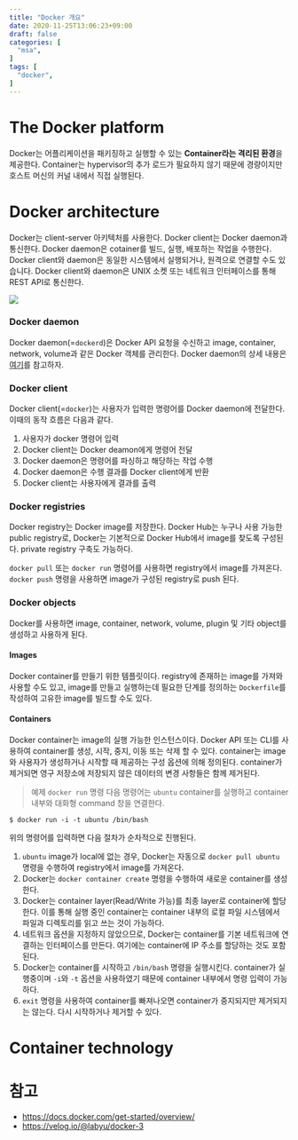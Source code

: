 ```yaml
---
title: "Docker 개요"
date: 2020-11-25T13:06:23+09:00
draft: false
categories: [  
  "msa",
]
tags: [
  "docker",
]
---
```


# The Docker platform
Docker는 어플리케이션을 패키징하고 실행할 수 있는 **Container라는 격리된 환경**을 제공한다. Container는 hypervisor의 추가 로드가 필요하지 않기 때문에 경량이지만 호스트 머신의 커널 내에서 직접 실행된다. 

# Docker architecture
Docker는 client-server 아키텍처를 사용한다. Docker client는 Docker daemon과 통신한다. Docker daemon은 cotainer를 빌드, 실행, 배포하는 작업을 수행한다. Docker client와 daemon은 동일한 시스템에서 실행되거나, 원격으로 연결할 수도 있습니다. Docker client와 daemon은 UNIX 소켓 또는 네트워크 인터페이스를 통해 REST API로 통신한다.

![](/images/20201125_docker_overview/architecture.png)

### Docker daemon
Docker daemon(=`dockerd`)은 Docker API 요청을 수신하고 image, container, network, volume과 같은 Docker 객체를 관리한다. Docker daemon의 상세 내용은 [여기](https://velog.io/@labyu/docker-3)를 참고하자.

### Docker client
Docker client(=`docker`)는 사용자가 입력한 명령어를 Docker daemon에 전달한다. 이때의 동작 흐름은 다음과 같다.
1. 사용자가 docker 명령어 입력
2. Docker client는 Docker deamon에게 명령어 전달
3. Docker daemon은 명령어를 파싱하고 해당하는 작업 수행
4. Docker daemon은 수행 결과를 Docker client에게 반환
5. Docker client는 사용자에게 결과를 출력

### Docker registries
Docker registry는 Docker image를 저장한다. Docker Hub는 누구나 사용 가능한 public registry로, Docker는 기본적으로 Docker Hub에서 image를 찾도록 구성된다. private registry 구축도 가능하다.

`docker pull` 또는 `docker run` 명령어를 사용하면 registry에서 image를 가져온다. `docker push` 명령을 사용하면 image가 구성된 registry로 push 된다.

### Docker objects
Docker를 사용하면 image, container, network, volume, plugin 및 기타 object를 생성하고 사용하게 된다.

#### Images
Docker container를 만들기 위한 템플릿이다. registry에 존재하는 image를 가져와 사용할 수도 있고, image를 만들고 실행하는데 필요한 단계를 정의하는 `Dockerfile`를 작성하여 고유한 image를 빌드할 수도 있다.

#### Containers
Docker container는 image의 실행 가능한 인스턴스이다. Docker API 또는 CLI를 사용하여 container를 생성, 시작, 중지, 이동 또는 삭제 할 수 있다. container는 image와 사용자가 생성하거나 시작할 때 제공하는 구성 옵션에 의해 정의된다. container가 제거되면 영구 저장소에 저장되지 않은 데이터의 변경 사항들은 함께 제거된다. 

> 예제 `docker run` 명령
다음 명령어는 `ubuntu` container를 실행하고 container 내부와 대화형 command 창을 연결한다.
```
$ docker run -i -t ubuntu /bin/bash
```
위의 명령어를 입력하면 다음 절차가 순차적으로 진행된다.
1. `ubuntu` image가 local에 없는 경우, Docker는 자동으로 `docker pull ubuntu` 명령을 수행하여 registry에서 image를 가져온다.
2. Docker는 `docker container create` 명령을 수행하여 새로운 container를 생성한다.
3. Docker는 container layer(Read/Write 가능)를 최종 layer로 container에 할당한다. 이를 통해 실행 중인 container는 container 내부의 로컬 파일 시스템에서 파일과 디렉토리를 읽고 쓰는 것이 가능하다.
4. 네트워크 옵션을 지정하지 않았으므로, Docker는 container를 기본 네트워크에 연결하는 인터페이스를 만든다. 여기에는 container에 IP 주소를 할당하는 것도 포함된다.
5. Docker는 container를 시작하고 `/bin/bash` 명령을 실행시킨다. container가 실행중이며 `-i`와 `-t` 옵션을 사용하였기 때문에 container 내부에서 명령 입력이 가능하다.
6. `exit` 명령을 사용하여 container를 빠져나오면 container가 중지되지만 제거되지는 않는다. 다시 시작하거나 제거할 수 있다.

# Container technology

# 참고
* https://docs.docker.com/get-started/overview/
* https://velog.io/@labyu/docker-3